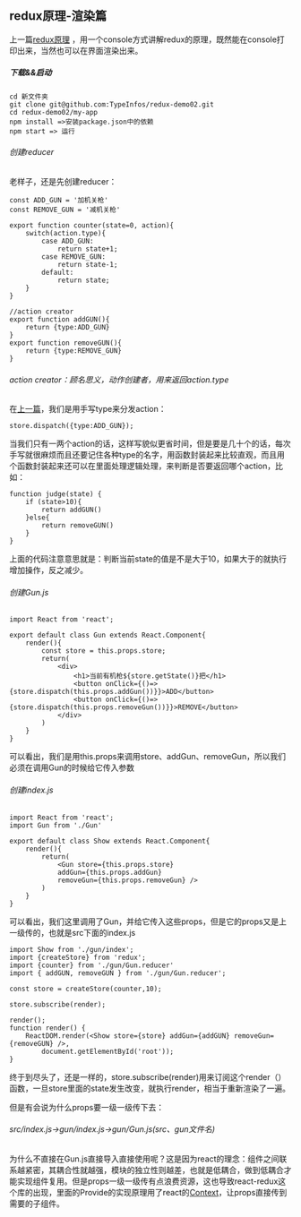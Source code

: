 ## redux原理-渲染篇

上一篇[redux原理](https://github.com/TypeInfos/redux-demo- "console篇") ，用一个console方式讲解redux的原理，既然能在console打印出来，当然也可以在界面渲染出来。

##### 下载&&启动
<pre><code>cd 新文件夹
git clone git@github.com:TypeInfos/redux-demo02.git
cd redux-demo02/my-app
npm install =>安装package.json中的依赖
npm start => 运行
</pre></code>

###### 创建reducer
老样子，还是先创建reducer：

```
const ADD_GUN = '加机关枪'
const REMOVE_GUN = '减机关枪'

export function counter(state=0, action){
    switch(action.type){
        case ADD_GUN:
            return state+1;
        case REMOVE_GUN:
            return state-1;
        default:
            return state;
    }
}

//action creator
export function addGUN(){
    return {type:ADD_GUN}
}
export function removeGUN(){
    return {type:REMOVE_GUN}
}
```
###### action creator：顾名思义，动作创建者，用来返回action.type
在[上一篇](https://github.com/TypeInfos/redux-demo- "console篇")，我们是用手写type来分发action：

```
store.dispatch({type:ADD_GUN});
```
当我们只有一两个action的话，这样写貌似更省时间，但是要是几十个的话，每次手写就很麻烦而且还要记住各种type的名字，用函数封装起来比较直观，而且用个函数封装起来还可以在里面处理逻辑处理，来判断是否要返回哪个action，比如：

```
function judge(state) {
    if (state>10){
    	return addGUN()
    }else{
    	return removeGUN()
    }
}
```
上面的代码注意意思就是：判断当前state的值是不是大于10，如果大于的就执行增加操作，反之减少。

###### 创建Gun.js

```
import React from 'react';

export default class Gun extends React.Component{
    render(){
        const store = this.props.store;
        return(
            <div>
                <h1>当前有机枪${store.getState()}把</h1>
                <button onClick={()=>{store.dispatch(this.props.addGun())}}>ADD</button>
                <button onClick={()=>{store.dispatch(this.props.removeGun())}}>REMOVE</button>
            </div>
        )
    }
}
```
可以看出，我们是用this.props来调用store、addGun、removeGun，所以我们必须在调用Gun的时候给它传入参数

###### 创建index.js

```
import React from 'react';
import Gun from './Gun'

export default class Show extends React.Component{
    render(){
        return(
            <Gun store={this.props.store}
            addGun={this.props.addGun} 
            removeGun={this.props.removeGun} />
        )
    }
}
```
可以看出，我们这里调用了Gun，并给它传入这些props，但是它的props又是上一级传的，也就是src下面的index.js

```
import Show from './gun/index';
import {createStore} from 'redux';
import {counter} from './gun/Gun.reducer'
import { addGUN, removeGUN } from './gun/Gun.reducer';

const store = createStore(counter,10);

store.subscribe(render);

render();
function render() {
    ReactDOM.render(<Show store={store} addGun={addGUN} removeGun={removeGUN} />, 
        document.getElementById('root'));
}
```
终于到尽头了，还是一样的，store.subscribe(render)用来订阅这个render（）函数，一旦store里面的state发生改变，就执行render，相当于重新渲染了一遍。

但是有会说为什么props要一级一级传下去：
###### src/index.js->gun/index.js->gun/Gun.js(src、gun文件名)
为什么不直接在Gun.js直接导入直接使用呢？这是因为react的理念：组件之间联系越紧密，其耦合性就越强，模块的独立性则越差，也就是低耦合，做到低耦合才能实现组件复用。但是props一级一级传有点浪费资源，这也导致react-redux这个库的出现，里面的Provide的实现原理用了react的[Context](https://reactjs.org/docs/context.html"react-context")，让props直接传到需要的子组件。
